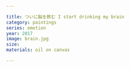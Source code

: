 ```yaml
---

title: ついに脳を飲む I start drinking my brain
category: paintings
series: emotion
year: 2017
image: brain.jpg
size: 
materials: oil on canvas

---
```

